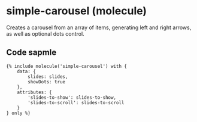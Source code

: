 # simple-carousel (molecule)

Creates a carousel from an array of items, generating left and right arrows, as well as optional dots control.

## Code sapmle

```
{% include molecule('simple-carousel') with {
    data: {
        slides: slides,
        showDots: true
    },
    attributes: {
        'slides-to-show': slides-to-show,
        'slides-to-scroll': slides-to-scroll
    }
} only %}
```
